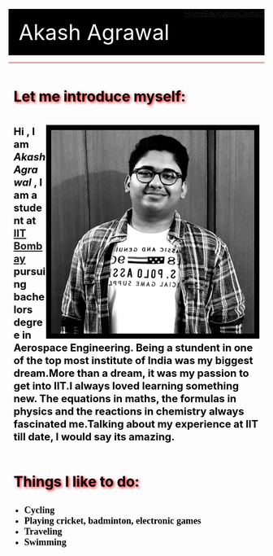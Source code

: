 
<html>
<head>
<meta charset="UTF-8">
<meta name="viewport" content="width=device-width, initial-scale=1.0">
<meta http-equiv="X-UA-Compatible" content="ie=edge">
<title> "About Me"</title>
<style>
body {
  background-image: url('a.jpg');
   background-repeat: no-repeat;
    background-attachment: fixed;
  background-size: 100% 100%;
}
</style>
</head>
<body>
<style>
#myHeader {
  padding:20px;
  margin-top:0px;
  color: white; 
  font-size: 300%;
  }
.para {
  color: black;
  padding: 10px;
  <!-- Setting style for paragraphs.!-->
}
.subHeading {
  text-shadow: 2px 2px 5px red ;
  color: black;
  padding: 10px;
  <!--Setting stlye for sub-headings.!-->
  }
  .font {
  color: black;
  font-family : Comic Sans MS;
  <!--Setting style for list items!-->
  }
 .u {
  list-style-type: none;
  margin: 0;
  padding: 0;
  overflow: hidden;
  background-color:black;
  animation-name: e;
  animation-duration: 6s;
}

@keyframes e {
  from {background-color: grey;}
  to {background-color: black;}
}

li a {
  display: block;
  color: white;
  padding: 14px 16px;
  text-decoration: none;
  font-size:20px;
}

li a:hover {
  background-color: grey;
}
</style>
<ul class = "u">
<li id = "myHeader" style = "float: left" >Akash Agrawal</li>
  <li style = "float: right"><a href="#">Contact</a></li>
  <li style = "float: right"><a href="#">Education</a></li>
  <li style = "float: right"><a href="#">Home</a></li>
</ul>
<hr size="5px" style=" background-color:brown">
<h1 class = "subHeading"> Let me introduce myself: </h1>


<p class = "para"> <img src="akash.jpg" width = "400px" height = "400px" align = "right" border = "10px">
<big><big><b>Hi , I am <b><i> Akash Agrawal</i></b> , I am a student at <a href = "http://www.iitb.ac.in" title ="Click on it to visit the website."> IIT Bombay </a> pursuing bachelors degree in Aerospace Engineering.
Being a stundent in one of the top most institute of India was my biggest dream.More than a dream, it was my passion
to get into IIT.I always loved learning something new. The equations in maths, the formulas in physics and the reactions in chemistry 
always fascinated me.Talking about my experience at IIT till date, I would say its amazing. <br>

</b>
</big></big>
</p>
<h1 class = "subHeading" > Things I like to do: </h1>
<ul class = " font" style = "font-size: 130%; "  >
<li> <b>Cycling </b></li>
<li><b> Playing cricket, badminton, electronic games</b> </li>
<li> <b>Traveling </b></li>
<li> <b>Swimming</b> </li>
</ul>
</p>




</body>


</html>

